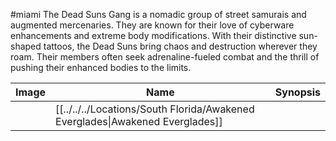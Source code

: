 #miami 
The Dead Suns Gang is a nomadic group of street samurais and augmented mercenaries. They are known for their love of cyberware enhancements and extreme body modifications. With their distinctive sun-shaped tattoos, the Dead Suns bring chaos and destruction wherever they roam. Their members often seek adrenaline-fueled combat and the thrill of pushing their enhanced bodies to the limits.

| Image | Name   | Synopsis |
| ----- | ------ | -------- |
|       | [[../../../Locations/South Florida/Awakened Everglades\|Awakened Everglades]] |         |